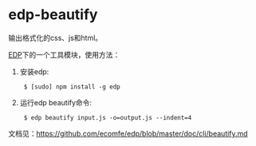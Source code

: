 edp-beautify
============

输出格式化的css、js和html。

[EDP](https://github.com/ecomfe/edp)下的一个工具模块，使用方法：

1. 安装edp:

    	$ [sudo] npm install -g edp

2. 运行edp beautify命令:

    	$ edp beautify input.js -o=output.js --indent=4

文档见：<https://github.com/ecomfe/edp/blob/master/doc/cli/beautify.md>
